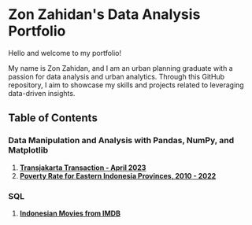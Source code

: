 # Zon Zahidan's Data Analysis Portfolio

Hello and welcome to my portfolio!

My name is Zon Zahidan, and I am an urban planning graduate with a passion for data analysis and urban analytics. Through this GitHub repository, I aim to showcase my skills and projects related to leveraging data-driven insights.

## Table of Contents

### Data Manipulation and Analysis with Pandas, NumPy, and Matplotlib

1. [**Transjakarta Transaction - April 2023**](Transjakarta.ipynb)
2. [**Poverty Rate for Eastern Indonesia Provinces, 2010 - 2022**](poverty_rate.ipynb)


### SQL

1. [**Indonesian Movies from IMDB**](indonesian_movies_imdb.ipynb)

